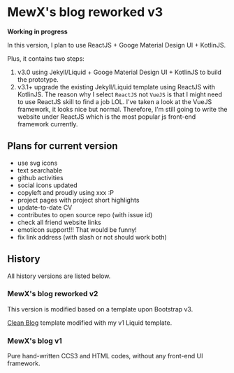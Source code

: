 # MewX's blog reworked v3

**Working in progress**

In this version, I plan to use ReactJS + Googe Material Design UI + KotlinJS.

Plus, it contains two steps:
1. v3.0 using Jekyll/Liquid + Googe Material Design UI + KotlinJS to build the prototype.
2. v3.1+ upgrade the existing Jekyll/Liquid template using ReactJS with KotlinJS.
   The reason why I select `ReactJS` not `VueJS` is that I might need to use ReactJS skill to find a job LOL. I've taken a look at the VueJS framework, it looks nice but normal. Therefore, I'm still going to write the website under ReactJS which is the most popular js front-end framework currently.

## Plans for current version

- use svg icons
- text searchable
- github activities
- social icons updated
- copyleft and proudly using xxx :P
- project pages with project short highlights
- update-to-date CV
- contributes to open source repo (with issue id)
- check all friend website links
- emoticon support!!! That would be funny!
- fix link address (with slash or not should work both)

## History
All history versions are listed below.

### MewX's blog reworked v2
This version is modified based on a template upon Bootstrap v3.

[Clean Blog](http://startbootstrap.com/template-overviews/clean-blog/) template modified with my v1 Liquid template.

### MewX's blog v1
Pure hand-written CCS3 and HTML codes, without any front-end UI framework.

